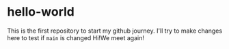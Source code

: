 # hello-world
This is the first repository to start my github journey.
I'll try to make changes here to test if `main` is changed
Hi!We meet again!
